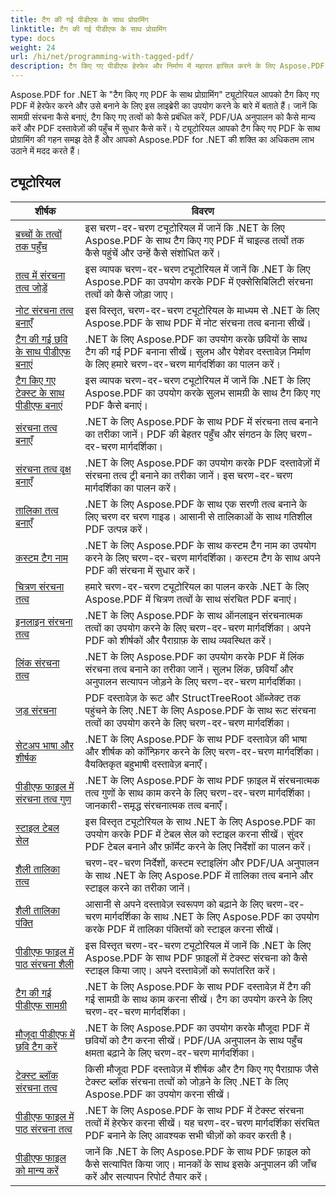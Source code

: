 ```yaml
---
title: टैग की गई पीडीएफ के साथ प्रोग्रामिंग
linktitle: टैग की गई पीडीएफ के साथ प्रोग्रामिंग
type: docs
weight: 24
url: /hi/net/programming-with-tagged-pdf/
description: टैग किए गए पीडीएफ हेरफेर और निर्माण में महारत हासिल करने के लिए Aspose.PDF for .NET के प्रोग्रामिंग विद टैग्ड पीडीएफ ट्यूटोरियल देखें।
---
```


Aspose.PDF for .NET के "टैग किए गए PDF के साथ प्रोग्रामिंग" ट्यूटोरियल आपको टैग किए गए PDF में हेरफेर करने और उसे बनाने के लिए इस लाइब्रेरी का उपयोग करने के बारे में बताते हैं। जानें कि सामग्री संरचना कैसे बनाएं, टैग किए गए तत्वों को कैसे प्रबंधित करें, PDF/UA अनुपालन को कैसे मान्य करें और PDF दस्तावेज़ों की पहुँच में सुधार कैसे करें। ये ट्यूटोरियल आपको टैग किए गए PDF के साथ प्रोग्रामिंग की गहन समझ देते हैं और आपको Aspose.PDF for .NET की शक्ति का अधिकतम लाभ उठाने में मदद करते हैं।

## ट्यूटोरियल
| शीर्षक | विवरण |
| --- | --- | 
| [बच्चों के तत्वों तक पहुँच](./access-children-elements/) | इस चरण-दर-चरण ट्यूटोरियल में जानें कि .NET के लिए Aspose.PDF के साथ टैग किए गए PDF में चाइल्ड तत्वों तक कैसे पहुंचें और उन्हें कैसे संशोधित करें। |  
| [तत्व में संरचना तत्व जोड़ें](./add-structure-element-into-element/) | इस व्यापक चरण-दर-चरण ट्यूटोरियल में जानें कि .NET के लिए Aspose.PDF का उपयोग करके PDF में एक्सेसिबिलिटी संरचना तत्वों को कैसे जोड़ा जाए। |  
| [नोट संरचना तत्व बनाएँ](./create-note-structure-element/) | इस विस्तृत, चरण-दर-चरण ट्यूटोरियल के माध्यम से .NET के लिए Aspose.PDF के साथ PDF में नोट संरचना तत्व बनाना सीखें। |  
| [टैग की गई छवि के साथ पीडीएफ बनाएं](./create-pdf-with-tagged-image/) | .NET के लिए Aspose.PDF का उपयोग करके छवियों के साथ टैग की गई PDF बनाना सीखें। सुलभ और पेशेवर दस्तावेज़ निर्माण के लिए हमारे चरण-दर-चरण मार्गदर्शिका का पालन करें। |  
| [टैग किए गए टेक्स्ट के साथ पीडीएफ बनाएं](./create-pdf-with-tagged-text/) | इस व्यापक चरण-दर-चरण ट्यूटोरियल में जानें कि .NET के लिए Aspose.PDF का उपयोग करके सुलभ सामग्री के साथ टैग किए गए PDF कैसे बनाएं। |  
| [संरचना तत्व बनाएँ](./create-structure-elements/) | .NET के लिए Aspose.PDF के साथ PDF में संरचना तत्व बनाने का तरीका जानें। PDF की बेहतर पहुँच और संगठन के लिए चरण-दर-चरण मार्गदर्शिका। |  
| [संरचना तत्व वृक्ष बनाएँ](./create-structure-elements-tree/) | .NET के लिए Aspose.PDF का उपयोग करके PDF दस्तावेज़ों में संरचना तत्व ट्री बनाने का तरीका जानें। इस चरण-दर-चरण मार्गदर्शिका का पालन करें। |  
| [तालिका तत्व बनाएँ](./create-table-element/) | .NET के लिए Aspose.PDF के साथ एक सरणी तत्व बनाने के लिए चरण दर चरण गाइड। आसानी से तालिकाओं के साथ गतिशील PDF उत्पन्न करें। |  
| [कस्टम टैग नाम](./custom-tag-name/) | .NET के लिए Aspose.PDF के साथ कस्टम टैग नाम का उपयोग करने के लिए चरण-दर-चरण मार्गदर्शिका। कस्टम टैग के साथ अपने PDF की संरचना में सुधार करें। |  
| [चित्रण संरचना तत्व](./illustration-structure-elements/) | हमारे चरण-दर-चरण ट्यूटोरियल का पालन करके .NET के लिए Aspose.PDF में चित्रण तत्वों के साथ संरचित PDF बनाएं। |  
| [इनलाइन संरचना तत्व](./inline-structure-elements/) | .NET के लिए Aspose.PDF के साथ ऑनलाइन संरचनात्मक तत्वों का उपयोग करने के लिए चरण-दर-चरण मार्गदर्शिका। अपने PDF को शीर्षकों और पैराग्राफ़ के साथ व्यवस्थित करें। |  
| [लिंक संरचना तत्व](./link-structure-elements/) | .NET के लिए Aspose.PDF का उपयोग करके PDF में लिंक संरचना तत्व बनाने का तरीका जानें। सुलभ लिंक, छवियाँ और अनुपालन सत्यापन जोड़ने के लिए चरण-दर-चरण मार्गदर्शिका। |  
| [जड़ संरचना](./root-structure/) | PDF दस्तावेज़ के रूट और StructTreeRoot ऑब्जेक्ट तक पहुंचने के लिए .NET के लिए Aspose.PDF के साथ रूट संरचना तत्वों का उपयोग करने के लिए चरण-दर-चरण मार्गदर्शिका। |  
| [सेटअप भाषा और शीर्षक](./setup-language-and-title/) | .NET के लिए Aspose.PDF के साथ PDF दस्तावेज़ की भाषा और शीर्षक को कॉन्फ़िगर करने के लिए चरण-दर-चरण मार्गदर्शिका। वैयक्तिकृत बहुभाषी दस्तावेज़ बनाएँ। |  
| [पीडीएफ फाइल में संरचना तत्व गुण](./structure-elements-properties/) | .NET के लिए Aspose.PDF के साथ PDF फ़ाइल में संरचनात्मक तत्व गुणों के साथ काम करने के लिए चरण-दर-चरण मार्गदर्शिका। जानकारी-समृद्ध संरचनात्मक तत्व बनाएँ। |  
| [स्टाइल टेबल सेल](./style-table-cell/) | इस विस्तृत ट्यूटोरियल के साथ .NET के लिए Aspose.PDF का उपयोग करके PDF में टेबल सेल को स्टाइल करना सीखें। सुंदर PDF टेबल बनाने और फ़ॉर्मेट करने के लिए निर्देशों का पालन करें। |  
| [शैली तालिका तत्व](./style-table-element/) | चरण-दर-चरण निर्देशों, कस्टम स्टाइलिंग और PDF/UA अनुपालन के साथ .NET के लिए Aspose.PDF में तालिका तत्व बनाने और स्टाइल करने का तरीका जानें। |  
| [शैली तालिका पंक्ति](./style-table-row/) | आसानी से अपने दस्तावेज़ स्वरूपण को बढ़ाने के लिए चरण-दर-चरण मार्गदर्शिका के साथ .NET के लिए Aspose.PDF का उपयोग करके PDF में तालिका पंक्तियों को स्टाइल करना सीखें। |  
| [पीडीएफ फाइल में पाठ संरचना शैली](./style-text-structure/) | इस विस्तृत चरण-दर-चरण ट्यूटोरियल में जानें कि .NET के लिए Aspose.PDF के साथ PDF फ़ाइलों में टेक्स्ट संरचना को कैसे स्टाइल किया जाए। अपने दस्तावेज़ों को रूपांतरित करें। |  
| [टैग की गई पीडीएफ सामग्री](./tagged-pdf-content/) | .NET के लिए Aspose.PDF के साथ PDF दस्तावेज़ में टैग की गई सामग्री के साथ काम करना सीखें। टैग का उपयोग करने के लिए चरण-दर-चरण मार्गदर्शिका। |  
| [मौजूदा पीडीएफ में छवि टैग करें](./tag-image-in-existing-pdf/) | .NET के लिए Aspose.PDF का उपयोग करके मौजूदा PDF में छवियों को टैग करना सीखें। PDF/UA अनुपालन के साथ पहुँच क्षमता बढ़ाने के लिए चरण-दर-चरण मार्गदर्शिका। |  
| [टेक्स्ट ब्लॉक संरचना तत्व](./text-block-structure-elements/) | किसी मौजूदा PDF दस्तावेज़ में शीर्षक और टैग किए गए पैराग्राफ जैसे टेक्स्ट ब्लॉक संरचना तत्वों को जोड़ने के लिए .NET के लिए Aspose.PDF का उपयोग करना सीखें। |  
| [पीडीएफ फाइल में पाठ संरचना तत्व](./text-structure-elements/) | .NET के लिए Aspose.PDF के साथ PDF में टेक्स्ट संरचना तत्वों में हेरफेर करना सीखें। यह चरण-दर-चरण मार्गदर्शिका संरचित PDF बनाने के लिए आवश्यक सभी चीज़ों को कवर करती है। |  
| [पीडीएफ फाइल को मान्य करें](./validate-pdf/) | जानें कि .NET के लिए Aspose.PDF के साथ PDF फ़ाइल को कैसे सत्यापित किया जाए। मानकों के साथ इसके अनुपालन की जाँच करें और सत्यापन रिपोर्ट तैयार करें। |  